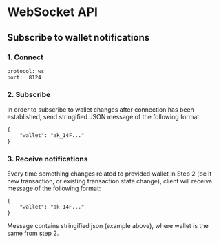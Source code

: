 # WebSocket API

## Subscribe to wallet notifications

### 1. Connect
```
protocol: ws
port:  8124
```

### 2. Subscribe

In order to subscribe to wallet changes after connection has been established, send stringified JSON message of the following format:
```
{
    "wallet": "ak_14F..."
}
```

### 3. Receive notifications

Every time something changes related to provided wallet in Step 2 (be it new transaction, or existing transaction state change), client will receive message of the following format:
```
{
    "wallet": "ak_14F..."
}
```
Message contains stringified json (example above), where wallet is the same from step 2. 